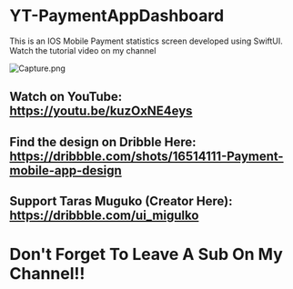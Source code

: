 # YT-PaymentAppDashboard
This is an IOS Mobile Payment statistics screen developed using SwiftUI. Watch the tutorial video on my channel

![Capture.png](https://cdn.dribbble.com/users/1998175/screenshots/16514111/media/bcebc1fbdab8fcbfdcbda0f18b00c5c7.jpg)

## Watch on YouTube: https://youtu.be/kuzOxNE4eys
## Find the design on Dribble Here: https://dribbble.com/shots/16514111-Payment-mobile-app-design
## Support Taras Muguko (Creator Here): https://dribbble.com/ui_migulko


# Don't Forget To Leave A Sub On My Channel!!

